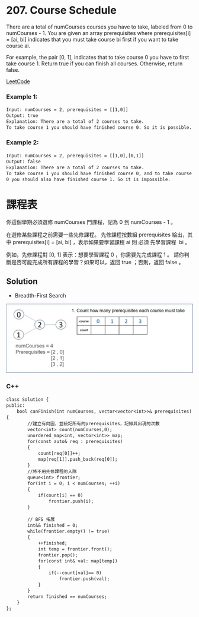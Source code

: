 # 207. Course Schedule
There are a total of numCourses courses you have to take, labeled from 0 to numCourses - 1. You are given an array prerequisites where prerequisites[i] = [ai, bi] indicates that you must take course bi first if you want to take course ai.

For example, the pair [0, 1], indicates that to take course 0 you have to first take course 1.
Return true if you can finish all courses. Otherwise, return false.

[LeetCode](https://leetcode.com/problems/course-schedule/)

### Example 1:
```
Input: numCourses = 2, prerequisites = [[1,0]]
Output: true
Explanation: There are a total of 2 courses to take. 
To take course 1 you should have finished course 0. So it is possible.
```

### Example 2:
```
Input: numCourses = 2, prerequisites = [[1,0],[0,1]]
Output: false
Explanation: There are a total of 2 courses to take. 
To take course 1 you should have finished course 0, and to take course 0 you should also have finished course 1. So it is impossible.
```

# 課程表
你這個學期必須選修 numCourses 門課程，記為 0 到 numCourses - 1 。

在選修某些課程之前需要一些先修課程。 先修課程按數組 prerequisites 給出，其中 prerequisites[i] = [ai, bi] ，表示如果要學習課程 ai 則 必須 先學習課程  bi 。

例如，先修課程對 [0, 1] 表示：想要學習課程 0 ，你需要先完成課程 1 。
請你判斷是否可能完成所有課程的學習？如果可以，返回 true ；否則，返回 false 。


## Solution  
* Breadth-First Search
<img src="img/207.gif" width = "1200"/>

### C++

```
class Solution {
public:
    bool canFinish(int numCourses, vector<vector<int>>& prerequisites) {
        //建立有向圖，並統記所有的prerequisites，記錄其出現的次數        
        vector<int> count(numCourses,0);
        unordered_map<int, vector<int>> map;
        for(const auto& req : prerequisites)
        {    
            count[req[0]]++;
            map[req[1]].push_back(req[0]);
        }       
        //將不用先修課程的入隊
        queue<int> frontier;
        for(int i = 0; i < numCourses; ++i)
        {
            if(count[i] == 0)
                frontier.push(i);
        }

        // BFS 拓展
        int&& finished = 0;
        while(frontier.empty() != true)
        {
            ++finished;
            int temp = frontier.front();
            frontier.pop();
            for(const int& val: map[temp])
            {
                if(--count[val]== 0)
                    frontier.push(val); 
            }   
        }
        return finished == numCourses;
    }
};
```


